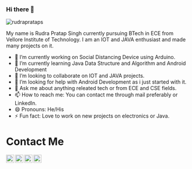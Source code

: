 ### Hi there 👋
<p align=""> <img src="https://komarev.com/ghpvc/?username=rudraprataps" alt="rudraprataps" /> </p>
My name is Rudra Pratap Singh currently pursuing BTech in ECE from Vellore Institute of Technology. I am an IOT and JAVA enthusiast and made many projects on it.  

- 🔭 I’m currently working on Social Distancing Device using Arduino. 
- 🌱 I’m currently learning Java Data Structure and Algorithm and Android Development 
- 👯 I’m looking to collaborate on IOT and JAVA projects. 
- 🤔 I’m looking for help with Android Development as i just started with it. 
- 💬 Ask me about anything releated tech or from ECE and CSE fields.
- 📫 How to reach me: You can contact me through mail preferably or LinkedIn.  
- 😄 Pronouns: He/His
- ⚡ Fun fact: Love to work on new projects on electronics or Java. 

# Contact Me

<a href="https://mail.google.com/mail/u/1/rudraprataps0110@gmail.com">
<img align="left" alt="Gmail" width="22px" src="https://cdn.jsdelivr.net/npm/simple-icons@v3/icons/gmail.svg" />
</a>
<a href="https://www.linkedin.com/in/rudra-pratap-singh-369176191/">
<img align="left" alt="LinkdeIN" width="22px" src="https://cdn.jsdelivr.net/npm/simple-icons@v3/icons/linkedin.svg" />
</a>
<a href="https://twitter.com/RudraP01">
<img align="left" alt="Twitter" width="22px" src="https://cdn.jsdelivr.net/npm/simple-icons@v3/icons/twitter.svg" />
</a>
<a href="https://www.facebook.com/profile.php?id=100008243884169">
<img align="left" alt="facebook" width="22px" src="https://cdn.jsdelivr.net/npm/simple-icons@v3/icons/facebook.svg" />
</a>


